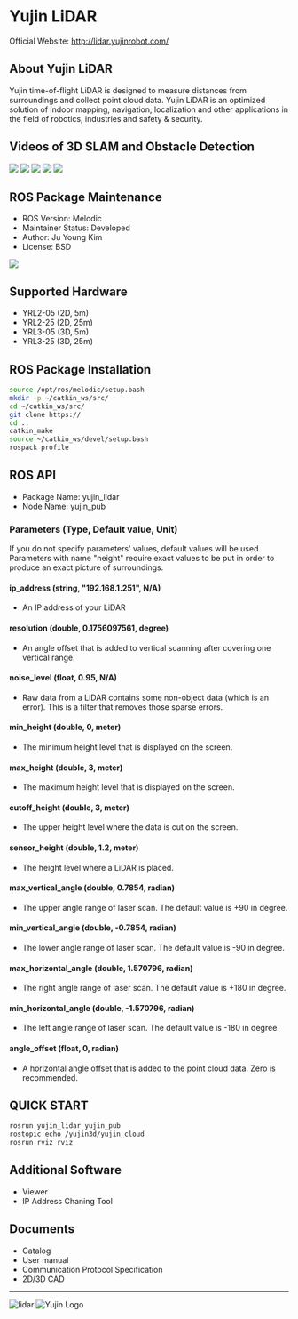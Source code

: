# Yujin LiDAR
Official Website: http://lidar.yujinrobot.com/

## About Yujin LiDAR

Yujin time-of-flight LiDAR is designed to measure distances from surroundings and collect point cloud data. Yujin LiDAR is an optimized solution of indoor mapping, navigation, localization and other applications in the field of robotics, industries and safety & security.
## Videos of 3D SLAM and Obstacle Detection
![](slam_F1.gif)
![](slam_F1_2.gif)
![](od_1.gif)
![](od_2.gif)
![](od_3.gif)

## ROS Package Maintenance

- ROS Version: Melodic
- Maintainer Status: Developed
- Author: Ju Young Kim
- License: BSD

![](ros_driver.gif)

## Supported Hardware

- YRL2-05 (2D, 5m)
- YRL2-25 (2D, 25m)
- YRL3-05 (3D, 5m)
- YRL3-25 (3D, 25m)

## ROS Package Installation

```bash
source /opt/ros/melodic/setup.bash
mkdir -p ~/catkin_ws/src/
cd ~/catkin_ws/src/
git clone https://
cd ..
catkin_make
source ~/catkin_ws/devel/setup.bash
rospack profile
```

## ROS API
- Package Name: yujin_lidar
- Node Name: yujin_pub
### Parameters (Type, Default value, Unit)
If you do not specify parameters' values, default values will be used. Parameters with name "height" require exact values to be put in order to produce an exact picture of surroundings.
#### ip_address (string, "192.168.1.251", N/A)
- An IP address of your LiDAR
#### resolution (double, 0.1756097561, degree)
- An angle offset that is added to vertical scanning after covering one vertical range.
#### noise_level (float, 0.95, N/A)
- Raw data from a LiDAR contains some non-object data (which is an error). This is a filter that removes those sparse errors.
#### min_height (double, 0, meter)
- The minimum height level that is displayed on the screen.
#### max_height (double, 3, meter)
- The maximum height level that is displayed on the screen.
#### cutoff_height (double, 3, meter)
- The upper height level where the data is cut on the screen. 
#### sensor_height (double, 1.2, meter)
- The height level where a LiDAR is placed.
#### max_vertical_angle (double, 0.7854, radian)
- The upper angle range of laser scan. The default value is +90 in degree.
#### min_vertical_angle (double, -0.7854, radian)
- The lower angle range of laser scan. The default value is -90 in degree.
#### max_horizontal_angle (double, 1.570796, radian)
- The right angle range of laser scan. The default value is +180 in degree.
#### min_horizontal_angle (double, -1.570796, radian)
- The left angle range of laser scan. The default value is -180 in degree.
#### angle_offset (float, 0, radian)
- A horizontal angle offset that is added to the point cloud data. Zero is recommended.

## QUICK START
```bash
rosrun yujin_lidar yujin_pub
rostopic echo /yujin3d/yujin_cloud
rosrun rviz rviz
```
## Additional Software
- Viewer
- IP Address Chaning Tool
## Documents
- Catalog
- User manual
- Communication Protocol Specification
- 2D/3D CAD

------------------------------------------------------------------------
![lidar](https://upload.wikimedia.org/wikipedia/commons/2/22/Yujin_lidar.jpg "Yujin Lidar")
![Yujin Logo](https://upload.wikimedia.org/wikipedia/commons/0/0f/Yujinrobot_logo.png "Yujin Logo")
